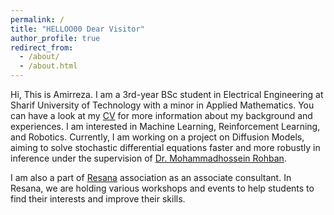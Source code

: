 ```yaml
---
permalink: /
title: "HELLOO00 Dear Visitor"
author_profile: true
redirect_from: 
  - /about/
  - /about.html
---
```

Hi, This is Amirreza. I am a 3rd-year BSc student in Electrical Engineering at Sharif University of Technology with a minor in Applied Mathematics. You can have a look at my [CV](https://amirrezavelae.github.io//cv/) for more information about my background and experiences.
 I am interested in Machine Learning, Reinforcement Learning, and Robotics.  Currently, I am working on a project on Diffusion Models, aiming to solve stochastic differential equations faster and more robustly in inference under the supervision of [Dr. Mohammadhossein Rohban](https://scholar.google.com/citations?user=pRyJ6FkAAAAJ&hl=en).

I am also a part of [Resana](https://www.linkedin.com/in/resana-association-482575168/) association as an associate consultant. In Resana, we are holding various workshops and events to help students to find their interests and improve their skills.




